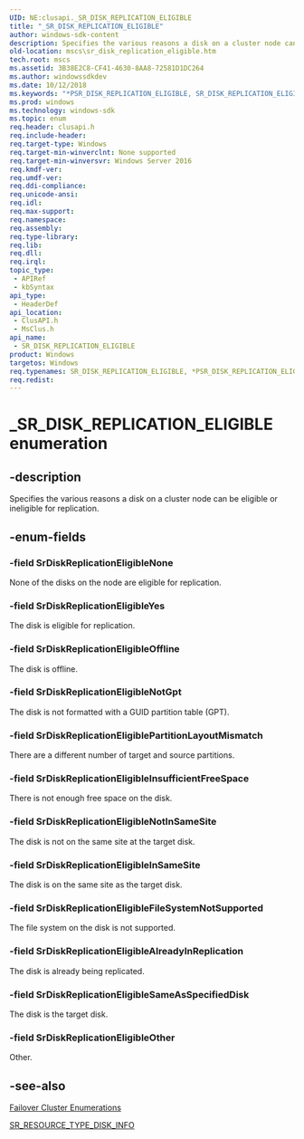 ```yaml
---
UID: NE:clusapi._SR_DISK_REPLICATION_ELIGIBLE
title: "_SR_DISK_REPLICATION_ELIGIBLE"
author: windows-sdk-content
description: Specifies the various reasons a disk on a cluster node can be eligible or ineligible for replication.
old-location: mscs\sr_disk_replication_eligible.htm
tech.root: mscs
ms.assetid: 3B38E2C8-CF41-4630-8AA8-72581D1DC264
ms.author: windowssdkdev
ms.date: 10/12/2018
ms.keywords: "*PSR_DISK_REPLICATION_ELIGIBLE, SR_DISK_REPLICATION_ELIGIBLE, SR_DISK_REPLICATION_ELIGIBLE enumeration [Failover Cluster], SrDiskReplicationEligibleAlreadyInReplication, SrDiskReplicationEligibleFileSystemNotSupported, SrDiskReplicationEligibleInSameSite, SrDiskReplicationEligibleInsufficientFreeSpace, SrDiskReplicationEligibleNone, SrDiskReplicationEligibleNotGpt, SrDiskReplicationEligibleNotInSameSite, SrDiskReplicationEligibleOffline, SrDiskReplicationEligibleOther, SrDiskReplicationEligiblePartitionLayoutMismatch, SrDiskReplicationEligibleSameAsSpecifiedDisk, SrDiskReplicationEligibleYes, _SR_DISK_REPLICATION_ELIGIBLE, clusapi/SR_DISK_REPLICATION_ELIGIBLE, clusapi/SrDiskReplicationEligibleAlreadyInReplication, clusapi/SrDiskReplicationEligibleFileSystemNotSupported, clusapi/SrDiskReplicationEligibleInSameSite, clusapi/SrDiskReplicationEligibleInsufficientFreeSpace, clusapi/SrDiskReplicationEligibleNone, clusapi/SrDiskReplicationEligibleNotGpt, clusapi/SrDiskReplicationEligibleNotInSameSite, clusapi/SrDiskReplicationEligibleOffline, clusapi/SrDiskReplicationEligibleOther, clusapi/SrDiskReplicationEligiblePartitionLayoutMismatch, clusapi/SrDiskReplicationEligibleSameAsSpecifiedDisk, clusapi/SrDiskReplicationEligibleYes, msclus/SR_DISK_REPLICATION_ELIGIBLE, msclus/SrDiskReplicationEligibleAlreadyInReplication, msclus/SrDiskReplicationEligibleFileSystemNotSupported, msclus/SrDiskReplicationEligibleInSameSite, msclus/SrDiskReplicationEligibleInsufficientFreeSpace, msclus/SrDiskReplicationEligibleNone, msclus/SrDiskReplicationEligibleNotGpt, msclus/SrDiskReplicationEligibleNotInSameSite, msclus/SrDiskReplicationEligibleOffline, msclus/SrDiskReplicationEligibleOther, msclus/SrDiskReplicationEligiblePartitionLayoutMismatch, msclus/SrDiskReplicationEligibleSameAsSpecifiedDisk, msclus/SrDiskReplicationEligibleYes, mscs.sr_disk_replication_eligible"
ms.prod: windows
ms.technology: windows-sdk
ms.topic: enum
req.header: clusapi.h
req.include-header: 
req.target-type: Windows
req.target-min-winverclnt: None supported
req.target-min-winversvr: Windows Server 2016
req.kmdf-ver: 
req.umdf-ver: 
req.ddi-compliance: 
req.unicode-ansi: 
req.idl: 
req.max-support: 
req.namespace: 
req.assembly: 
req.type-library: 
req.lib: 
req.dll: 
req.irql: 
topic_type:
 - APIRef
 - kbSyntax
api_type:
 - HeaderDef
api_location:
 - ClusAPI.h
 - MsClus.h
api_name:
 - SR_DISK_REPLICATION_ELIGIBLE
product: Windows
targetos: Windows
req.typenames: SR_DISK_REPLICATION_ELIGIBLE, *PSR_DISK_REPLICATION_ELIGIBLE
req.redist: 
---
```


# _SR_DISK_REPLICATION_ELIGIBLE enumeration


## -description


Specifies the various reasons a disk on a cluster node can be eligible or ineligible for replication.


## -enum-fields




### -field SrDiskReplicationEligibleNone

None of the disks on the node are eligible for replication.


### -field SrDiskReplicationEligibleYes

The disk is eligible for replication.


### -field SrDiskReplicationEligibleOffline

The disk is offline.


### -field SrDiskReplicationEligibleNotGpt

The disk is not formatted with a GUID partition table (GPT).


### -field SrDiskReplicationEligiblePartitionLayoutMismatch

There are a different number of target and source partitions.


### -field SrDiskReplicationEligibleInsufficientFreeSpace

There is not enough free space on the disk.


### -field SrDiskReplicationEligibleNotInSameSite

The disk is not on the same site at the target disk.


### -field SrDiskReplicationEligibleInSameSite

The disk is on the same site as the target disk.


### -field SrDiskReplicationEligibleFileSystemNotSupported

The file system on the disk is not supported.


### -field SrDiskReplicationEligibleAlreadyInReplication

The disk is already being replicated.


### -field SrDiskReplicationEligibleSameAsSpecifiedDisk

The disk is the target disk.


### -field SrDiskReplicationEligibleOther

Other.


## -see-also




<a href="https://msdn.microsoft.com/546071de-1067-4b47-b862-668be976e563">Failover Cluster Enumerations</a>



<a href="https://msdn.microsoft.com/8A53714D-D125-4B83-B51D-DF0EADE4C4E0">SR_RESOURCE_TYPE_DISK_INFO</a>
 

 

